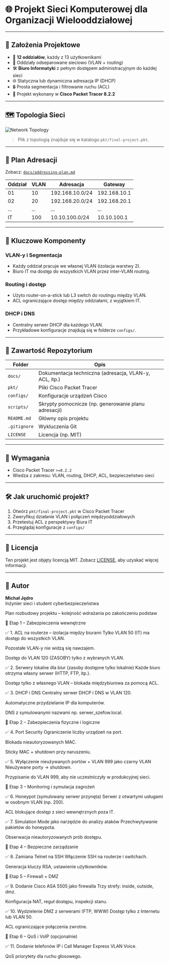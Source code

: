 # 🌐 Projekt Sieci Komputerowej dla Organizacji Wielooddziałowej


---

## 📌 Założenia Projektowe

- 🏢 **12 oddziałów**, każdy z 13 użytkownikami
- 🔐 Oddziały odseparowane sieciowo (VLAN + routing)
- 🛠️ **Biuro Informatyki** z pełnym dostępem administracyjnym do każdej sieci
- 🌐 Statyczna lub dynamiczna adresacja IP (DHCP)
- 🔒 Prosta segmentacja i filtrowanie ruchu (ACL)
- 🧰 Projekt wykonany w **Cisco Packet Tracer 8.2.2**

---

## 🗺️ Topologia Sieci

![Network Topology](docs/topology-diagram.png)

> Plik z topologią znajduje się w katalogu `pkt/final-project.pkt`.

---

## 🧮 Plan Adresacji

Zobacz: [`docs/addressing-plan.md`](docs/addressing-plan.md)

| Oddział | VLAN | Adresacja           | Gateway        |
|---------|------|---------------------|----------------|
| 01      | 10   | 192.168.10.0/24     | 192.168.10.1   |
| 02      | 20   | 192.168.20.0/24     | 192.168.20.1   |
| ...     | ...  | ...                 | ...            |
| IT      | 100  | 10.10.100.0/24      | 10.10.100.1    |

---

## 🧩 Kluczowe Komponenty

### VLAN-y i Segmentacja
- Każdy oddział pracuje we własnej VLAN (izolacja warstwy 2).
- Biuro IT ma dostęp do wszystkich VLAN przez inter-VLAN routing.

### Routing i dostęp
- Użyto router-on-a-stick lub L3 switch do routingu między VLAN.
- ACL ograniczające dostęp między oddziałami, z wyjątkiem IT.

### DHCP i DNS
- Centralny serwer DHCP dla każdego VLAN.
- Przykładowe konfiguracje znajdują się w folderze `configs/`.

---

## 📂 Zawartość Repozytorium

| Folder         | Opis |
|----------------|------|
| `docs/`        | Dokumentacja techniczna (adresacja, VLAN-y, ACL, itp.) |
| `pkt/`         | Pliki Cisco Packet Tracer |
| `configs/`     | Konfiguracje urządzeń Cisco |
| `scripts/`     | Skrypty pomocnicze (np. generowanie planu adresacji) |
| `README.md`    | Główny opis projektu |
| `.gitignore`   | Wykluczenia Git |
| `LICENSE`      | Licencja (np. MIT) |

---

## 🧪 Wymagania

- Cisco Packet Tracer `>=8.2.2`
- Wiedza z zakresu: VLAN, routing, DHCP, ACL, bezpieczeństwo sieci

---

## 🛠️ Jak uruchomić projekt?

1. Otwórz `pkt/final-project.pkt` w Cisco Packet Tracer
2. Zweryfikuj działanie VLAN i połączeń międzyoddziałowych
3. Przetestuj ACL z perspektywy Biura IT
4. Przeglądaj konfiguracje z `configs/`

---

## 🧾 Licencja

Ten projekt jest objęty licencją MIT. Zobacz [LICENSE](LICENSE), aby uzyskać więcej informacji.

---

## 🤝 Autor

**Michał Jędro**  
Inżynier sieci i student cyberbezpieczeństwa  


Plan rozbudowy projektu – kolejność wdrażania po zakończeniu podstaw

🔹 Etap 1 – Zabezpieczenia wewnętrzne

✅ 1. ACL na routerze – izolacja między biurami
Tylko VLAN 50 (IT) ma dostęp do wszystkich VLAN.

Pozostałe VLAN-y nie widzą się nawzajem.

Dostęp do VLAN 120 (ZASOBY) tylko z wybranych VLAN.

✅ 2. Serwery lokalne dla biur (zasoby dostępne tylko lokalnie)
Każde biuro otrzyma własny serwer (HTTP, FTP, itp.).

Dostęp tylko z własnego VLAN – blokada międzybiurowa za pomocą ACL.

✅ 3. DHCP i DNS
Centralny serwer DHCP i DNS w VLAN 120.

Automatyczne przydzielanie IP dla komputerów.

DNS z symulowanymi nazwami np. serwer_szefow.local.

🔹 Etap 2 – Zabezpieczenia fizyczne i logiczne

✅ 4. Port Security
Ograniczenie liczby urządzeń na port.

Blokada nieautoryzowanych MAC.

Sticky MAC + shutdown przy naruszeniu.

✅ 5. Wyłączenie nieużywanych portów + VLAN 999 jako czarny VLAN
Nieużywane porty → shutdown.

Przypisanie do VLAN 999, aby nie uczestniczyły w produkcyjnej sieci.

🔹 Etap 3 – Monitoring i symulacja zagrożeń

✅ 6. Honeypot (symulowany serwer przynęta)
Serwer z otwartymi usługami w osobnym VLAN (np. 200).

ACL blokujące dostęp z sieci wewnętrznych poza IT.

✅ 7. Simulation Mode jako narzędzie do analizy ataków
Przechwytywanie pakietów do honeypota.

Obserwacja nieautoryzowanych prób dostępu.

🔹 Etap 4 – Bezpieczne zarządzanie

✅ 8. Zamiana Telnet na SSH
Włączenie SSH na routerze i switchach.

Generacja kluczy RSA, ustawienie użytkowników.

🔹 Etap 5 – Firewall + DMZ

✅ 9. Dodanie Cisco ASA 5505 jako firewalla
Trzy strefy: inside, outside, dmz.

Konfiguracja NAT, reguł dostępu, inspekcji stanu.

✅ 10. Wydzielenie DMZ z serwerami (FTP, WWW)
Dostęp tylko z Internetu lub VLAN 50.

ACL ograniczające połączenia zwrotne.

🔹 Etap 6 – QoS i VoIP (opcjonalnie)

✅ 11. Dodanie telefonów IP i Call Manager Express
VLAN Voice.

QoS priorytety dla ruchu głosowego.



